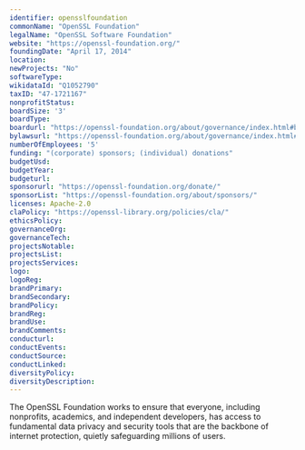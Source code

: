 ```yaml
---
identifier: opensslfoundation
commonName: "OpenSSL Foundation"
legalName: "OpenSSL Software Foundation"
website: "https://openssl-foundation.org/"
foundingDate: "April 17, 2014"
location: 
newProjects: "No"
softwareType: 
wikidataId: "Q1052790"
taxID: "47-1721167"
nonprofitStatus: 
boardSize: '3'
boardType: 
boardurl: "https://openssl-foundation.org/about/governance/index.html#board-of-directors"
bylawsurl: "https://openssl-foundation.org/about/governance/index.html#by-laws"
numberOfEmployees: '5'
funding: "(corporate) sponsors; (individual) donations"
budgetUsd: 
budgetYear:
budgeturl: 
sponsorurl: "https://openssl-foundation.org/donate/"
sponsorList: "https://openssl-foundation.org/about/sponsors/"
licenses: Apache-2.0
claPolicy: "https://openssl-library.org/policies/cla/"
ethicsPolicy:
governanceOrg: 
governanceTech: 
projectsNotable: 
projectsList: 
projectsServices: 
logo: 
logoReg: 
brandPrimary: 
brandSecondary: 
brandPolicy: 
brandReg: 
brandUse: 
brandComments: 
conducturl: 
conductEvents:
conductSource: 
conductLinked: 
diversityPolicy: 
diversityDescription: 
---
```


The OpenSSL Foundation works to ensure that everyone, including nonprofits, academics, and independent developers, has access to fundamental data privacy and security tools that are the backbone of internet protection, quietly safeguarding millions of users.

